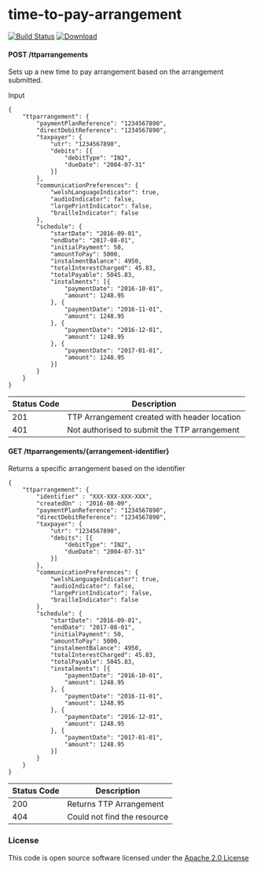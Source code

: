 # time-to-pay-arrangement

[![Build Status](https://travis-ci.org/hmrc/time-to-pay-arrangement.svg)](https://travis-ci.org/hmrc/time-to-pay-arrangement) [ ![Download](https://api.bintray.com/packages/hmrc/releases/time-to-pay-arrangement/images/download.svg) ](https://bintray.com/hmrc/releases/time-to-pay-arrangement/_latestVersion)

#### POST /ttparrangements

Sets up a new time to pay arrangement based on the arrangement submitted. 

Input
```
{
	"ttparrangement": {
		"paymentPlanReference": "1234567890",
		"directDebitReference": "1234567890",
		"taxpayer": {
			"utr": "1234567890",
			"debits": [{
				"debitType": "IN2",
				"dueDate": "2004-07-31"
			}]
		},
		"communicationPreferences": {
			"welshLanguageIndicator": true,
			"audioIndicator": false,
			"largePrintIndicator": false,
			"brailleIndicator": false
		},
		"schedule": {
			"startDate": "2016-09-01",
			"endDate": "2017-08-01",
			"initialPayment": 50,
			"amountToPay": 5000,
			"instalmentBalance": 4950,
			"totalInterestCharged": 45.83,
			"totalPayable": 5045.83,
			"instalments": [{
				"paymentDate": "2016-10-01",
				"amount": 1248.95
			}, {
				"paymentDate": "2016-11-01",
				"amount": 1248.95
			}, {
				"paymentDate": "2016-12-01",
				"amount": 1248.95
			}, {
				"paymentDate": "2017-01-01",
				"amount": 1248.95
			}]
		}
	}
}
```

| Status Code | Description |
|---|---|
| 201 | TTP Arrangement created with header location  |
| 401 | Not authorised to submit the TTP arrangement  |

#### GET /ttparrangements/{arrangement-identifier}

Returns a specific arrangement based on the identifier

```    
{
	"ttparrangement": {
	    "identifier" : "XXX-XXX-XXX-XXX",
	    "createdOn" : "2016-08-09",
		"paymentPlanReference": "1234567890",
		"directDebitReference": "1234567890",
		"taxpayer": {
			"utr": "1234567890",
			"debits": [{
				"debitType": "IN2",
				"dueDate": "2004-07-31"
			}]
		},
		"communicationPreferences": {
			"welshLanguageIndicator": true,
			"audioIndicator": false,
			"largePrintIndicator": false,
			"brailleIndicator": false
		},
		"schedule": {
			"startDate": "2016-09-01",
			"endDate": "2017-08-01",
			"initialPayment": 50,
			"amountToPay": 5000,
			"instalmentBalance": 4950,
			"totalInterestCharged": 45.83,
			"totalPayable": 5045.83,
			"instalments": [{
				"paymentDate": "2016-10-01",
				"amount": 1248.95
			}, {
				"paymentDate": "2016-11-01",
				"amount": 1248.95
			}, {
				"paymentDate": "2016-12-01",
				"amount": 1248.95
			}, {
				"paymentDate": "2017-01-01",
				"amount": 1248.95
			}]
		}
	}
}
```

| Status Code | Description |
|---|---|
| 200 | Returns TTP Arrangement  |
| 404 | Could not find the resource  |

### License

This code is open source software licensed under the [Apache 2.0 License]("http://www.apache.org/licenses/LICENSE-2.0.html")